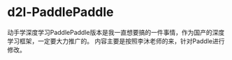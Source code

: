 # d2l-PaddlePaddle
动手学深度学习PaddlePaddle版本是我一直想要搞的一件事情，作为国产的深度学习框架，一定要大力推广的。
内容主要是按照李沐老师的来，针对Paddle进行修改。
